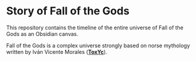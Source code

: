 # Story of Fall of the Gods

This repository contains the timeline of the entire universe of Fall of the Gods as an Obsidian canvas.

Fall of the Gods is a complex universe strongly based on norse mythology written by Iván Vicente Morales ([**ToxYc**](https://toxyc.dev)).